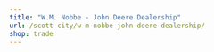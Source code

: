 ```yaml
---
title: "W.M. Nobbe - John Deere Dealership"
url: /scott-city/w-m-nobbe-john-deere-dealership/
shop: trade
---
```

